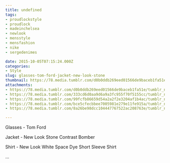 ```yaml
---
title: undefined
tags:
- proudlockstyle
- proudlock
- madeinchelsea
- newlook
- mensstyle
- mensfashion
- nike
- sergedenimes

date: 2015-10-05T07:15:24.000Z
categories:
- Style
slug: glasses-tom-ford-jacket-new-look-stone
thumbnail: https://78.media.tumblr.com/d0b0ddb269eed01566de9baceb1fa51e/tumblr_nvlavplYW51rhrm24o4_1280.jpg
attachments:
- https://78.media.tumblr.com/d0b0ddb269eed01566de9baceb1fa51e/tumblr_nvlavplYW51rhrm24o4_1280.jpg
- https://78.media.tumblr.com/333cd6d0aa9d6a9a3fc955f70f5155cc/tumblr_nvlavplYW51rhrm24o1_1280.jpg
- https://78.media.tumblr.com/99fcfb86659d54a2a2f2e3204af1b4ac/tumblr_nvlavplYW51rhrm24o2_1280.jpg
- https://78.media.tumblr.com/bce5cfecbbee7005981e279e11fe915a/tumblr_nvlavplYW51rhrm24o7_1280.jpg
- https://78.media.tumblr.com/8a26be98dcc104447767522ac208763e/tumblr_nvlavplYW51rhrm24o6_1280.jpg

---
```


Glasses - Tom Ford 

  Jacket -  New Look Stone Contrast Bomber 

  Shirt -  New Look White Space Dye Short Sleeve Shirt 

 ...
